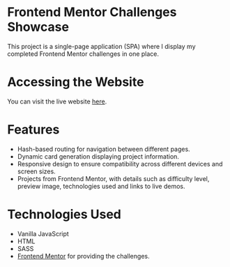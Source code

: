 # Frontend Mentor Challenges Showcase

This project is a single-page application (SPA) where I display my completed Frontend Mentor challenges in one place.

# Accessing the Website
You can visit the live website [here](https://bkukhalashvili.github.io/Frontend-Mentor-Challenges.github.io/).

# Features

* Hash-based routing for navigation between different pages.
* Dynamic card generation displaying project information.
* Responsive design to ensure compatibility across different devices and screen sizes.
* Projects from Frontend Mentor, with details such as difficulty level, preview image, technologies used and links to live demos.


# Technologies Used

* Vanilla JavaScript
* HTML
* SASS
* [Frontend Mentor](https://www.frontendmentor.io/challenges) for providing the challenges.
